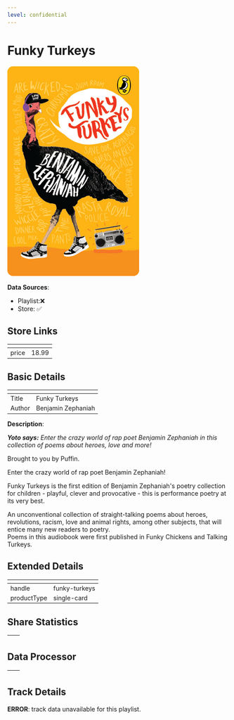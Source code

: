 ```yaml
---
level: confidential
---
```

# Funky Turkeys

![card_[j4ASD].png](../../img/cards/card_[j4ASD].png)

**Data Sources**: 

- Playlist:❌
- Store: ✅


## Store Links

| <!-- --> | <!-- --> |
| - | - |
| price | 18.99 |


## Basic Details

| <!-- --> | <!-- --> |
| - | - |
| Title | Funky Turkeys |
| Author | Benjamin Zephaniah |

**Description**:

_**Yoto says:** Enter the crazy world of rap poet Benjamin Zephaniah in this collection of poems about heroes, love and more!_

Brought to you by Puffin.  
  
Enter the crazy world of rap poet Benjamin Zephaniah!  
  
Funky Turkeys is the first edition of Benjamin Zephaniah's poetry collection for children - playful, clever and provocative - this is performance poetry at its very best.  
  
An unconventional collection of straight-talking poems about heroes, revolutions, racism, love and animal rights, among other subjects, that will entice many new readers to poetry.  
Poems in this audiobook were first published in Funky Chickens and Talking Turkeys.


## Extended Details

| <!-- --> | <!-- --> |
| - | - |
| handle | funky-turkeys |
| productType | single-card |


## Share Statistics

| <!-- --> | <!-- --> |
| - | - |


## Data Processor

| <!-- --> | <!-- --> |
| - | - |


## Track Details

**ERROR**: track data unavailable for this playlist.
